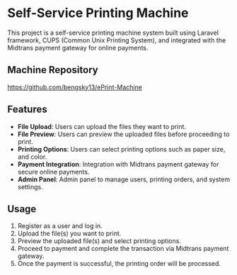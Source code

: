 # Self-Service Printing Machine

This project is a self-service printing machine system built using Laravel framework, CUPS (Common Unix Printing System), and integrated with the Midtrans payment gateway for online payments.
## Machine Repository
https://github.com/bengsky13/ePrint-Machine
## Features

- **File Upload**: Users can upload the files they want to print.
- **File Preview**: Users can preview the uploaded files before proceeding to print.
- **Printing Options**: Users can select printing options such as paper size, and color.
- **Payment Integration**: Integration with Midtrans payment gateway for secure online payments.
- **Admin Panel**: Admin panel to manage users, printing orders, and system settings.

## Usage

1. Register as a user and log in.
2. Upload the file(s) you want to print.
3. Preview the uploaded file(s) and select printing options.
4. Proceed to payment and complete the transaction via Midtrans payment gateway.
5. Once the payment is successful, the printing order will be processed.
